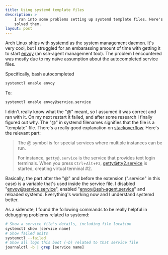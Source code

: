 ```yaml
---
title: Using systemd template files
description: >
    I ran into some problems setting up systemd template files. Here's how I
    solved them.
layout: post
---
```

Arch Linux ships with [systemd][] as the system management daemon. It's very
cool, but I struggled for an embarassing amount of time with getting it to start
[envoy][] (an ssh-agent management tool). The problem I encountered was mostly
due to my naïve assumption about the autocompleted service files.

Specifically, bash autocompleted

```bash
systemctl enable envoy
```

To:

```bash
systemctl enable envoy@service.service
```

I didn't really know what the "@" meant, so I assumed it was correct and ran
with it. On my next restart it failed, and after some research I finally figured
out why. The "@" in systemd filenames signifies that the file is a "template"
file. There's a really good explanation on [stackoverflow][]. Here's the
relevant part:

>The @ symbol is for special services where multiple instances can be run.
>
>For instance, `getty@.service` is the service that provides text login
>terminals. When you press `Ctrl`+`Alt`+`F2`, getty@tty2.service is started,
>creating virtual terminal #2.

Basically, the part after the "@" and before the extension (".service" in this
case) is a variable that's used inside the service file. I disabled
"envoy@service.service", enabled "envoy@ssh-agent.service" and reloaded systemd.
Everything's working now and I understand systemd better.

As a sidenote, I found the following commands to be really helpful in debugging
problems related to systemd:

```bash
# Show a service file's details, including file location
systemctl show [service name]
# Show failed units
systemctl --failed
# Show all logs this boot (-b) related to that service file
journalctl -b | grep [service name]
```

[systemd]: http://en.wikipedia.org/wiki/Systemd
[envoy]: https://github.com/vodik/envoy
[stackoverflow]: http://superuser.com/questions/393423/the-symbol-and-systemctl-and-vsftpd
